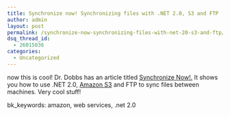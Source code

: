 ```yaml
---
title: Synchronize now! Synchronizing files with .NET 2.0, S3 and FTP
author: admin
layout: post
permalink: /synchronize-now-synchronizing-files-with-net-20-s3-and-ftp/
dsq_thread_id:
  - 26015036
categories:
  - Uncategorized
---
```

now this is cool! Dr. Dobbs has an article titled [Synchronize Now!.][1] It shows you how to use .NET 2.0, [Amazon S3][2] and FTP to sync files between machines. Very cool stuff! 

bk_keywords: amazon, web services, .net 2.0

 [1]: http://www.ddj.com/dept/database/191601621
 [2]: http://www.amazon.com/s3